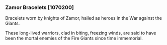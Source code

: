 ### Zamor Bracelets [1070200]

Bracelets worn by knights of Zamor, hailed as heroes in the War against the Giants.

These long-lived warriors, clad in biting, freezing winds, are said to have been the mortal enemies of the Fire Giants since time immemorial.
